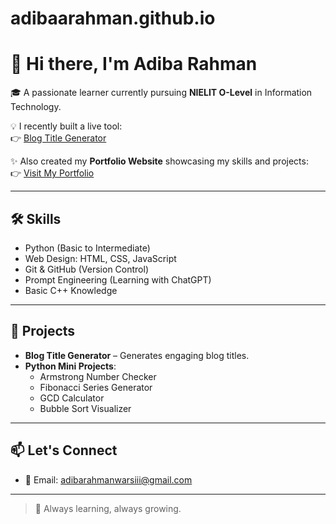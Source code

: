 # adibaarahman.github.io

# 👋 Hi there, I'm Adiba Rahman

🎓 A passionate learner currently pursuing **NIELIT O-Level** in Information Technology.

💡 I recently built a live tool:  
👉 [Blog Title Generator](https://adibaarahman.github.io/blog-title-generator/tool.html)

✨ Also created my **Portfolio Website** showcasing my skills and projects:  
👉 [Visit My Portfolio](https://adibaarahman.github.io/)

---

## 🛠️ Skills

- Python (Basic to Intermediate)
- Web Design: HTML, CSS, JavaScript
- Git & GitHub (Version Control)
- Prompt Engineering (Learning with ChatGPT)
- Basic C++ Knowledge

---

## 📌 Projects

- **Blog Title Generator** – Generates engaging blog titles.
- **Python Mini Projects**:
  - Armstrong Number Checker
  - Fibonacci Series Generator
  - GCD Calculator
  - Bubble Sort Visualizer

---

## 📫 Let's Connect

- 📧 Email: adibarahmanwarsiii@gmail.com

---

> 🚀 Always learning, always growing.
